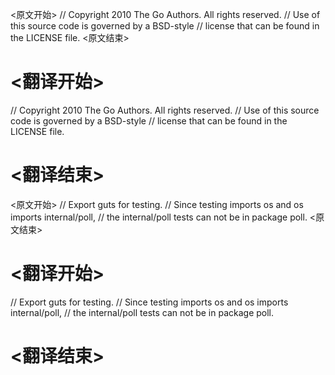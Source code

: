 
<原文开始>
// Copyright 2010 The Go Authors. All rights reserved.
// Use of this source code is governed by a BSD-style
// license that can be found in the LICENSE file.
<原文结束>

# <翻译开始>
// Copyright 2010 The Go Authors. All rights reserved.
// Use of this source code is governed by a BSD-style
// license that can be found in the LICENSE file.
# <翻译结束>


<原文开始>
// Export guts for testing.
// Since testing imports os and os imports internal/poll,
// the internal/poll tests can not be in package poll.
<原文结束>

# <翻译开始>
// Export guts for testing.
// Since testing imports os and os imports internal/poll,
// the internal/poll tests can not be in package poll.
# <翻译结束>

